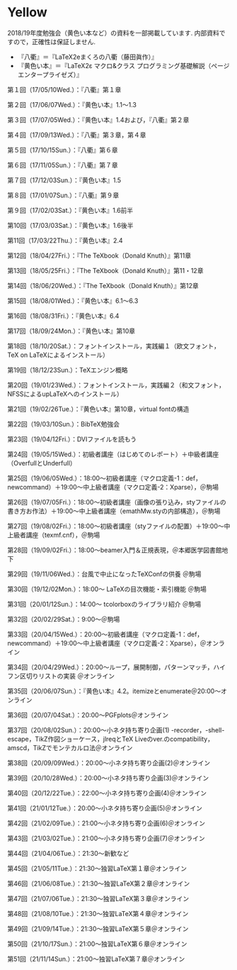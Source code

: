 # Yellow

2018/19年度勉強会（黄色い本など）の資料を一部掲載しています. 内部資料ですので，正確性は保証しません.

- 『八衢』＝『LaTeX2eまくろの八衢（藤田眞作）』
- 『黄色い本』＝『LaTeX2ε マクロ&クラス プログラミング基礎解説（ページエンタープライゼズ）』

第１回（17/05/10Wed.）：『八衢』第１章

第２回（17/06/07Wed.）：『黄色い本』1.1〜1.3

第３回（17/07/05Wed.）：『黄色い本』1.4および，『八衢』第２章

第４回（17/09/13Wed.）：『八衢』第３章，第４章

第５回（17/10/15Sun.）：『八衢』第６章

第６回（17/11/05Sun.）：『八衢』第７章

第７回（17/12/03Sun.）：『黄色い本』1.5

第８回（17/01/07Sun.）：『八衢』第９章

第９回（17/02/03Sat.）：『黄色い本』1.6前半

第10回（17/03/03Sat.）：『黄色い本』1.6後半

第11回（17/03/22Thu.）：『黄色い本』2.4

第12回（18/04/27Fri.）：『The TeXbook（Donald Knuth）』第11章

第13回（18/05/25Fri.）：『The TeXbook（Donald Knuth）』第11・12章

第14回（18/06/20Wed.）：『The TeXbook（Donald Knuth）』第12章

第15回（18/08/01Wed.）：『黄色い本』6.1〜6.3

第16回（18/08/31Fri.）：『黄色い本』6.4

第17回（18/09/24Mon.）：『黄色い本』第10章

第18回（18/10/20Sat.）：フォントインストール，実践編１（欧文フォント，TeX on LaTeXによるインストール）

第19回（18/12/23Sun.）：TeXエンジン概略

第20回（19/01/23Wed.）：フォントインストール，実践編２（和文フォント，NFSSによるupLaTeXへのインストール）

第21回（19/02/26Tue.）：『黄色い本』第10章，virtual fontの構造

第22回（19/03/10Sun.）：BibTeX勉強会

第23回（19/04/12Fri.）：DVIファイルを読もう

第24回（19/05/15Wed.）：初級者講座（はじめてのレポート）＋中級者講座（OverfullとUnderfull）

第25回（19/06/05Wed.）：18:00〜初級者講座（マクロ定義-1：def，newcommand）＋19:00〜中上級者講座（マクロ定義-2：Xparse），＠駒場

第26回（19/07/05Fri.）：18:00〜初級者講座（画像の張り込み，styファイルの書き方お作法）＋19:00〜中上級者講座（emathMw.styの内部構造），＠駒場

第27回（19/08/02Fri.）：18:00〜初級者講座（styファイルの配置）＋19:00〜中上級者講座（texmf.cnf），＠駒場

第28回（19/09/02Fri.）：18:00〜beamer入門＆正規表現，＠本郷医学図書館地下

第29回（19/11/06Wed.）：台風で中止になったTeXConfの供養 ＠駒場

第30回（19/12/02Mon.）：18:00～ LaTeXの目次機能・索引機能 ＠駒場

第31回（20/01/12Sun.）：14:00～ tcolorboxのライブラリ紹介 ＠駒場

第32回（20/02/29Sat.）：9:00〜＠駒場

第33回（20/04/15Wed.）：20:00〜初級者講座（マクロ定義-1：def，newcommand）＋19:00〜中上級者講座（マクロ定義-2：Xparse），＠オンライン

第34回（20/04/29Wed.）：20:00〜ループ，展開制御，パターンマッチ，ハイフン区切りリストの実装 ＠オンライン

第35回（20/06/07Sun.）：『黄色い本』4.2。itemizeとenumerate＠20:00〜オンライン

第36回（20/07/04Sat.）：20:00〜PGFplots＠オンライン

第37回（20/08/02Sun.）：20:00〜小ネタ持ち寄り企画(1) -recorder，-shell-escape，TikZ作図ショーケース，jlreqとTeX Liveのver.のcompatibility，amscd，TikZでモンテカルロ法＠オンライン

第38回（20/09/09Wed.）：20:00〜小ネタ持ち寄り企画(2)＠オンライン

第39回（20/10/28Wed.）：20:00〜小ネタ持ち寄り企画(3)＠オンライン

第40回（20/12/22Tue.）：22:00〜小ネタ持ち寄り企画(4)＠オンライン

第41回（21/01/12Tue.）：20:00〜小ネタ持ち寄り企画(5)＠オンライン

第42回（21/02/09Tue.）：21:00〜小ネタ持ち寄り企画(6)＠オンライン

第43回（21/03/02Tue.）：21:00〜小ネタ持ち寄り企画(7)＠オンライン

第44回（21/04/06Tue.）：21:30〜新歓など

第45回（21/05/11Tue.）：21:30〜独習LaTeX第１章＠オンライン

第46回（21/06/08Tue.）：21:30〜独習LaTeX第２章＠オンライン

第47回（21/07/06Tue.）：21:30〜独習LaTeX第３章＠オンライン

第48回（21/08/10Tue.）：21:30〜独習LaTeX第４章＠オンライン

第49回（21/09/14Tue.）：21:30〜独習LaTeX第５章＠オンライン

第50回（21/10/17Sun.）：21:00〜独習LaTeX第６章＠オンライン

第51回（21/11/14Sun.）：21:00〜独習LaTeX第７章＠オンライン